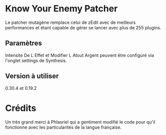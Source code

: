 # Know Your Enemy Patcher
Le patcher mutagène remplace celui de zEdit avec de meilleurs performances et étant capable de gérer se lancer avec plus de 255 plugins.

## Paramètres
Intensite De L Effet et Modifier L Atout Argent peuvent être configuré via l'onglet settings de Synthesis.

## Version à utiliser
0.30.4 et 0.19.2

# Crédits
Un très grand merci à Phlasriel qui a gentiment modifié le code pour qu'il fonctionne avec les particularités de la langue française.
